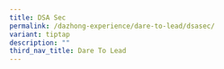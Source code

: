 ```yaml
---
title: DSA Sec
permalink: /dazhong-experience/dare-to-lead/dsasec/
variant: tiptap
description: ""
third_nav_title: Dare To Lead
---
```

